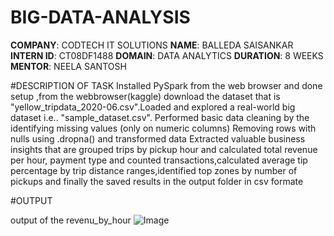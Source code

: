 # BIG-DATA-ANALYSIS
**COMPANY**: CODTECH IT SOLUTIONS
**NAME**: BALLEDA SAISANKAR
**INTERN ID**: CT08DF1488
**DOMAIN**: DATA ANALYTICS
**DURATION**: 8 WEEKS
**MENTOR**: NEELA SANTOSH

#DESCRIPTION OF TASK 
Installed PySpark from the web browser and done setup ,from the webbrowser(kaggle) download the dataset that is "yellow_tripdata_2020-06.csv".Loaded and explored a real-world big dataset i.e.. "sample_dataset.csv". Performed basic data cleaning by the identifying missing values (only on numeric columns)
Removing rows with nulls using .dropna() and transformed data Extracted valuable business insights that are grouped trips by pickup hour and calculated total revenue per hour, payment type and counted transactions,calculated average tip percentage by trip distance ranges,identified top zones by number of pickups and finally the  saved results in the output folder in csv formate 

#OUTPUT


output of the revenu_by_hour
![Image](https://github.com/user-attachments/assets/284ee32c-9d1d-47af-b418-ae5f4346ce93)
